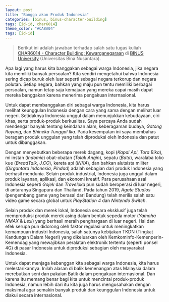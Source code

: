 ```yaml
---
layout: post
title: "Bangga akan Produk Indonesia"
categories: [binus, binus-character-building]
tags: [id-id, char6014]
theme_color: "#CA8A04"
tags: [id-id]
---
```

> Berikut ini adalah jawaban terhadap salah satu tugas kuliah [CHAR6014 - Character Building: Kewarganegaraan](https://curriculum.binus.ac.id/course/char6014/) di [BINUS University](https://binus.ac.id) (Universitas Bina Nusantara).

Apa lagi yang harus kita banggakan sebagai warga Indonesia, jika negara kita memiliki banyak persoalan? Kita sendiri mengetahui bahwa Indonesia sering dicap buruk oleh luar seperti sebagai negara terkorup dan negara polutan. Setiap negara, bahkan yang maju pun tentu memiliki berbagai persoalan, namun tetap saja kemajuan yang mereka capai masih dapat mereka banggakan karena menerima pengakuan internasional.

Untuk dapat membanggakan diri sebagai warga Indonesia, kita harus melihat keunggulan Indonesia dengan cara yang sama dengan melihat luar negeri. Setidaknya Indonesia unggul dalam menunjukkan kebudayaan, ciri khas, serta produk-produk berkualitas. Saya percaya Anda sudah mendengar banyak tentang keindahan alam, keberagaman budaya, *Gotong Royong*, dan *Bhineka Tunggal Ika*. Pada kesempatan ini saya membahas beragam produk unggulan yang telah diproduksi oleh Indonesia dan patut untuk dibanggakan.

Dengan menyebutkan beberapa merek dagang, kopi (*Kapal Api*, *Tora Bika*), mi instan (*Indomie*) obat-obatan (*Tolak Angin*), sepatu (*Bata*), waralaba toko kue (*BreadTalk*, *J.CO*), kereta api (*INKA*), dan bahkan alutsista militer (*Dirgantara Indonesia*, *Pindad*) adalah sebagian dari produk Indonesia yang berhasil mendunia. Selain produk industrial, Indonesia juga unggul dalam produk layanan, aplikasi, dan ekonomi kreatif. Para perusahaan asal Indonesia seperti *Gojek* dan *Traveloka* pun sudah beroperasi di luar negeri, di antaranya Singapura dan Thailand. Pada tahun 2019, *Agate Studios* (pengembang game yang berasal dari Bandung) telah merilis salah satu video game secara global untuk *PlayStation 4* dan *Nintendo Switch*.

Selain produk dan merek lokal, Indonesia secara eksklusif juga telah memproduksi produk merek asing dalam bentuk sepeda motor (*Yamaha NMAX* & *Lexi*) yang berhasil meraih penghargaan di luar negeri. Hal dan efek serupa pun didorong oleh faktor regulasi untuk meningkatkan kemampuan industri Indonesia, salah satunya kebijakan TKDN (Tingkat Kandungan Dalam Negeri) yang dikeluarkan oleh Kemkominfo-Kemenperin-Kemendag yang mewajibkan peralatan elektronik tertentu (seperti ponsel 4G) di pasar Indonesia untuk diproduksi sebagian oleh masyarakat Indonesia.

Untuk dapat menjaga kebanggan kita sebagai warga Indonesia, kita harus melestarikannya. Inilah alasan di balik kemenangan atas Malaysia dalam merebutkan seni dan pakaian Batik dalam pengakuan internasional. Dan karena itu memang benar bagi kita untuk mencintai produk-produk Indonesia, namun lebih dari itu kita juga harus mengusahakan dengan maksimal agar semakin banyak produk dan keunggulan Indonesia untuk diakui secara internasional.